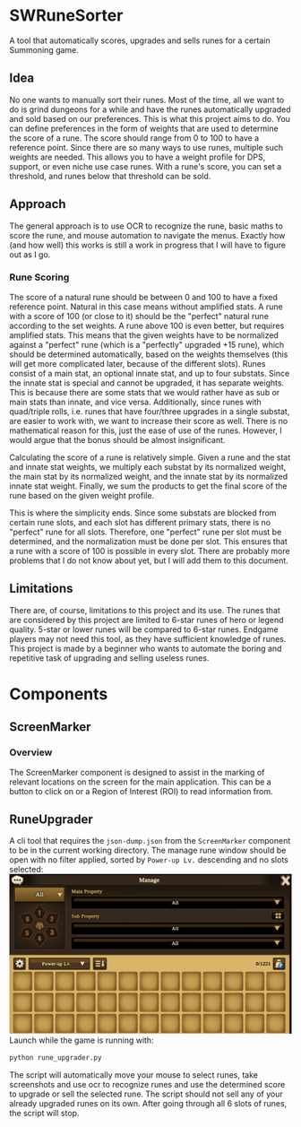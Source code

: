 # SWRuneSorter
A tool that automatically scores, upgrades and sells runes for a certain Summoning game.


## Idea
No one wants to manually sort their runes. 
Most of the time, all we want to do is grind dungeons for a while and have the runes automatically upgraded and sold based on our preferences. 
This is what this project aims to do. 
You can define preferences in the form of weights that are used to determine the score of a rune. 
The score should range from 0 to 100 to have a reference point. 
Since there are so many ways to use runes, multiple such weights are needed. 
This allows you to have a weight profile for DPS, support, or even niche use case runes.
With a rune's score, you can set a threshold, and runes below that threshold can be sold.

## Approach
The general approach is to use OCR to recognize the rune, basic maths to score the rune, and mouse automation to navigate the menus. 
Exactly how (and how well) this works is still a work in progress that I will have to figure out as I go.

### Rune Scoring
The score of a natural rune should be between 0 and 100 to have a fixed reference point. 
Natural in this case means without amplified stats. 
A rune with a score of 100 (or close to it) should be the "perfect" natural rune according to the set weights. 
A rune above 100 is even better, but requires amplified stats. 
This means that the given weights have to be normalized against a "perfect" rune (which is a "perfectly" upgraded +15 rune), which should be determined automatically, based on the weights themselves (this will get more complicated later, because of the different slots). 
Runes consist of a main stat, an optional innate stat, and up to four substats. 
Since the innate stat is special and cannot be upgraded, it has separate weights. 
This is because there are some stats that we would rather have as sub or main stats than innate, and vice versa. 
Additionally, since runes with quad/triple rolls, i.e. runes that have four/three upgrades in a single substat, are easier to work with, we want to increase their score as well. 
There is no mathematical reason for this, just the ease of use of the runes. 
However, I would argue that the bonus should be almost insignificant.

Calculating the score of a rune is relatively simple. 
Given a rune and the stat and innate stat weights, we multiply each substat by its normalized weight, the main stat by its normalized weight, and the innate stat by its normalized innate stat weight. 
Finally, we sum the products to get the final score of the rune based on the given weight profile. 

This is where the simplicity ends. 
Since some substats are blocked from certain rune slots, and each slot has different primary stats, there is no "perfect" rune for all slots. 
Therefore, one "perfect" rune per slot must be determined, and the normalization must be done per slot. 
This ensures that a rune with a score of 100 is possible in every slot.
There are probably more problems that I do not know about yet, but I will add them to this document.

## Limitations
There are, of course, limitations to this project and its use. 
The runes that are considered by this project are limited to 6-star runes of hero or legend quality. 
5-star or lower runes will be compared to 6-star runes. 
Endgame players may not need this tool, as they have sufficient knowledge of runes. 
This project is made by a beginner who wants to automate the boring and repetitive task of upgrading and selling useless runes.

# Components
## ScreenMarker
### Overview
The ScreenMarker component is designed to assist in the marking of relevant locations on the screen for the main application. 
This can be a button to click on or a Region of Interest (ROI) to read information from. 

## RuneUpgrader
A cli tool that requires the `json-dump.json` from the `ScreenMarker` component to be in the current working directory.
The manage rune window should be open with no filter applied, sorted by `Power-up Lv.` descending and no slots selected:
![Manage Runes.png](resources/readme/manage-runes.png)
Launch while the game is running with:
```bash
python rune_upgrader.py
```

The script will automatically move your mouse to select runes, take screenshots and use ocr to recognize runes and 
use the determined score to upgrade or sell the selected rune.
The script should not sell any of your already upgraded runes on its own.
After going through all 6 slots of runes, the script will stop.